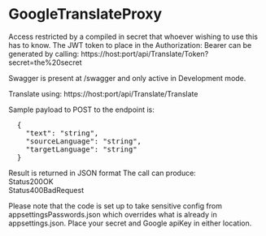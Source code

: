 # GoogleTranslateProxy
Access restricted by a compiled in secret that whoever wishing to use this has to know.
The JWT token to place in the Authorization: Bearer <token> can be generated by calling:
  https://host:port/api/Translate/Token?secret=the%20secret

Swagger is present at /swagger and only active in Development mode.

Translate using:
  https://host:port/api/Translate/Translate

  Sample payload to POST to the endpoint is:
<pre>
  {
    "text": "string",
    "sourceLanguage": "string",
    "targetLanguage": "string"
  }
</pre>
  
  Result is returned in JSON format
  The call can produce:\
  Status200OK\
  Status400BadRequest
  
  Please note that the code is set up to take sensitive config from appsettingsPasswords.json
  which overrides what is already in appsettings.json. Place your secret and Google apiKey in either location.
